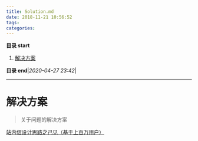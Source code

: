 ```yaml
---
title: Solution.md
date: 2018-11-21 10:56:52
tags: 
categories: 
---
```


**目录 start**

1. [解决方案](#解决方案)

**目录 end**|_2020-04-27 23:42_|
****************************************
# 解决方案
> 关于问题的解决方案

[站内信设计思路之己见（基于上百万用户）](http://www.cnblogs.com/x-xk/archive/2012/11/17/2770935.html)

